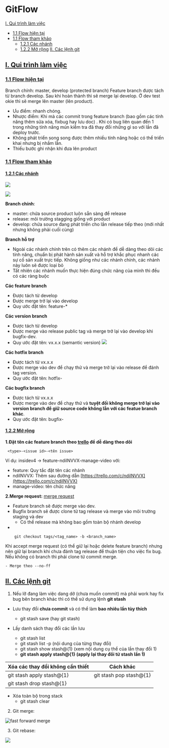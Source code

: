 # GitFlow
[I. Qui trình làm việc](#workflow)
- [1.1 Flow hiện tại](#current-flow)
- [1.1 Flow tham khảo](#new-flow)
	- [1.2.1 Các nhánh](#major-branch)
	- [1.2.2 Mở rộng](#extend-flow)
[II. Các lệnh git](#git-command)	

<a name="workflow"></a>
## [I. Qui trình làm việc](#)

<a name="current-flow"></a>
### [1.1 Flow hiện tại](#)
Branch chính: master, develop (protected branch)
Feature branch được tách từ branch develop. Sau khi hoàn thành thì sẽ merge lại develop. Ở dev test okie thì sẽ merge lên master (lên product).
- Ưu điểm: nhanh chóng.
- Nhược điểm: Khi mà các commit trong feature branch (bao gồm các tính năng thêm sửa xóa, fixbug hay lưu doc) . Khi có bug liên quan đến 1 trong những tính năng mún kiểm tra đã thay đổi những gì so với lần đã deploy trước.
- Không phát triển song song được thêm nhiều tính năng hoặc có thể triển khai nhưng bị nhầm lẫn.
- Thiếu bước ghi nhận khi đưa lên product 

<a name="new-flow"></a>
### [1.1 Flow tham khảo](#)

<a name="major-branch"></a>
#### [1.2.1 Các nhánh](#)
![](https://user-images.githubusercontent.com/45549079/74509362-dc874380-4f33-11ea-85e5-77847fe8dab2.png)


![](https://user-images.githubusercontent.com/45549079/78970692-1c356a80-7b34-11ea-87db-3476892de915.png)



**Branch chính**:
- master: chứa source product luôn sẵn sàng để release
- release: môi trường stagging giống với product
- develop: chứa source đang phát triển  cho lần release tiếp theo (mới nhất nhưng không phải cuối cùng)

**Branch hỗ trợ**
- Ngoài các nhánh chính trên có thêm các nhánh để dễ dàng theo dõi các tính năng, chuẩn bị phát hành sản xuất và hỗ trợ khắc phục nhanh các sự cố sản xuất trực tiếp. Không giống như các nhánh chính, các nhánh này luôn sẽ được loại bỏ
- Tất nhiên các nhánh muốn thực hiện đúng chức năng của mình thì đều có các ràng buộc

**Các feature branch**
- Được tách từ develop
- Được merge trở lại vào develop
- Quy ước đặt tên: feature-*

**Các version branch**
- Được tách từ develop
- Được merge vào release public tag và merge trở lại vào develop khi bugfix-dev.
- Quy ước đặt tên: vx.x.x (semantic version)
![](https://media.geeksforgeeks.org/wp-content/uploads/semver.png)

**Các hotfix branch**
- Được tách từ vx.x.x
- Được merge vào dev để chạy thử và merge trở lại vào release để đánh tag version.
- Quy ước đặt tên: hotfix-

**Các bugfix branch**
- Được tách từ vx.x.x
- Được merge vào dev để chạy thử và **tuyệt đối không merge trở lại vào version branch để giữ source code không lẫn với các featue branch khác**.
- Quy ước đặt tên: bugfix-

<a name="extend-flow"></a>
#### [1.2.2 Mở rộng](#)

**1.Đặt tên các feature branch theo [trello](https://trello.com/) để dễ dàng theo dõi**

     <type>-<issue id>-<tên issue>

Ví dụ: insidev4 -> feature-ndilNVVX-manage-video với:
- feature: Quy tắc đặt tên các nhánh
- ndilNVVX: Thêm sau đường dẫn [https://trello.com/c/ndilNVVX](https://trello.com/c/ndilNVVX)
- manage-video: tên chức năng 

**2.Merge request:**  [merge request](https://codetot.net/merge-request-gitlab/)
- Feature branch sẽ được merge vào dev.
- Bugfix branch sẽ được clone từ tag release và merge vào môi trường staging và dev
	- Có thể release mà không bao gồm toàn bộ nhánh develop
- 
```
    git checkout tags/<tag_name> -b <branch_name>
```
Khi accept merge request (có thể giữ lại hoặc delete feature branch) nhưng nên giữ lại branch khi chưa đánh tag release để thuận tiện cho việc fix bug. Nếu không có branch thì phải clone từ commit merge.

	- Merge theo --no-ff

<a name="git-command"></a>
## [II. Các lệnh git](#)

1. Nếu lỡ đang làm việc dang dở (chưa muốn commit) mà phải work hay fix bug bên branch khác thì có thể sử dụng lệnh **git stash**
- Lưu thay đổi **chưa commit** và có thể làm **bao nhiêu lần tùy thích**
	- git stash save (hay git stash)

- Lấy danh sách thay đổi các lần lưu
	- git stash list
	- git stash list -p (nội dung của từng thay đổi)
	- git stash show stash@{1} (xem nội dung cụ thể của lần thay đổi 1)
	- **git stash apply stash@{1} (apply lại thay đổi từ stash lần 1)**

Xóa các thay đổi không cần thiết |Cách khác
-------------------------|-----------------
git stash apply stash@{1}| git stash pop stash@{1}
git stash drop stash@{1} |  

- Xóa toàn bộ trong stack
	- git stash clear

2. Git merge:

![fast forward merge](https://bitbucket.org/blog/wp-content/uploads/2018/06/what-is-a-fast-forward.gif)

3. Git rebase:

![](https://i0.wp.com/dotrinh.com/wp-content/uploads/2018/03/git-rebase-la-gi.gif?fit=930%2C523&ssl=1)
